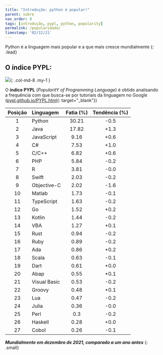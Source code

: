 ```yaml
---
title: "Introdução: python é popular!"
parent: sobre
nav_order: 0
tags: [introdução, pypl, python, popularity]
permalink: /popularidade/
timestamp: '02/12/21'
---
```


Python é a linguagem mais popular e a que mais cresce mundialmente
{: .lead}

## O índice PYPL:

![]({{site.baseurl}}/assets/images/pypl.png){: .col-md-8 .my-1 }

O **índice PYPL** (*PopularitY of Programming Language*) é obtido analisando a frequência com que busca-se por tutoriais da linguagem no Google ([pypl.github.io/PYPL.html](http://pypl.github.io/PYPL.html){: target="\_blank"})

| Posição	| Linguagem |	Fatia (%)	| Tendência (%) |
|:-------:|:--------- |:-----:|:---------:|
| 1 | Python |          30.21  | -0.5  |
| 2 | Java |          17.82  | +1.3  |
| 3 | JavaScript |          9.16  | +0.6  |
| 4 | C# |          7.53  | +1.0  |
| 5 | C/C++ |          6.82  | +0.6  |
| 6 | PHP |          5.84  | -0.2  |
| 7 | R |          3.81  | -0.0  |
| 8 | Swift |          2.03  | -0.2  |
| 9 | Objective-C |          2.02  | -1.6  |
| 10 | Matlab |          1.73  | -0.1  |
| 11 | TypeScript |          1.63  | -0.2  |
| 12 | Go |          1.52  | +0.2  |
| 13 | Kotlin |          1.44  | -0.2  |
| 14 | VBA |          1.27  | +0.1  |
| 15 | Rust |          0.94  | -0.2  |
| 16 | Ruby |          0.89  | -0.2  |
| 17 | Ada |          0.86  | +0.2  |
| 18 | Scala |          0.63  | -0.1  |
| 19 | Dart |          0.61  | +0.0  |
| 20 | Abap |          0.55  | +0.1  |
| 21 | Visual Basic |          0.53  | -0.2  |
| 22 | Groovy |          0.48  | +0.1  |
| 23 | Lua |          0.47  | -0.2  |
| 24 | Julia |          0.36  | -0.0  |
| 25 | Perl |          0.3  | -0.2  |
| 26 | Haskell |          0.28  | +0.0  |
| 27 | Cobol |          0.26  | -0.1  |

***Mundialmente em dezembro de 2021, comparado a um ano antes***
{: .small}
